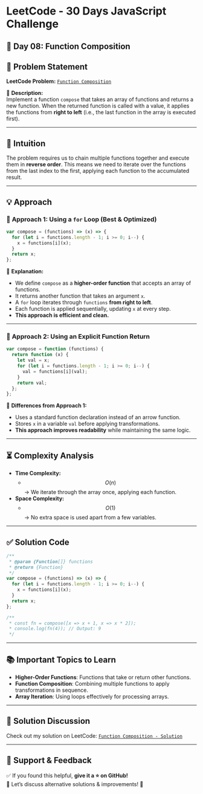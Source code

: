 # LeetCode - 30 Days JavaScript Challenge

## 📅 Day 08: Function Composition

## 📌 Problem Statement

**LeetCode Problem:** [`Function Composition`](https://leetcode.com/problems/function-composition/description)

📌 **Description:**  
Implement a function `compose` that takes an array of functions and returns a new function. When the returned function is called with a value, it applies the functions from **right to left** (i.e., the last function in the array is executed first).

---

## 🧠 Intuition

The problem requires us to chain multiple functions together and execute them in **reverse order**. This means we need to iterate over the functions from the last index to the first, applying each function to the accumulated result.

---

## 💡 Approach

### 🔹 **Approach 1: Using a `for` Loop (Best & Optimized)**

```javascript
var compose = (functions) => (x) => {
  for (let i = functions.length - 1; i >= 0; i--) {
    x = functions[i](x);
  }
  return x;
};
```

📌 **Explanation:**

- We define `compose` as a **higher-order function** that accepts an array of functions.
- It returns another function that takes an argument `x`.
- A `for` loop iterates through `functions` **from right to left**.
- Each function is applied sequentially, updating `x` at every step.
- **This approach is efficient and clean.**

---

### 🔹 **Approach 2: Using an Explicit Function Return**

```javascript
var compose = function (functions) {
  return function (x) {
    let val = x;
    for (let i = functions.length - 1; i >= 0; i--) {
      val = functions[i](val);
    }
    return val;
  };
};
```

📌 **Differences from Approach 1:**

- Uses a standard function declaration instead of an arrow function.
- Stores `x` in a variable `val` before applying transformations.
- **This approach improves readability** while maintaining the same logic.

---

## ⏳ Complexity Analysis

- **Time Complexity:**
  - $$O(n)$$ → We iterate through the array once, applying each function.
- **Space Complexity:**
  - $$O(1)$$ → No extra space is used apart from a few variables.

---

## ✅ Solution Code

```javascript
/**
 * @param {Function[]} functions
 * @return {Function}
 */
var compose = (functions) => (x) => {
  for (let i = functions.length - 1; i >= 0; i--) {
    x = functions[i](x);
  }
  return x;
};

/**
 * const fn = compose([x => x + 1, x => x * 2]);
 * console.log(fn(4)); // Output: 9
 */
```

---

## 📚 Important Topics to Learn

- **Higher-Order Functions**: Functions that take or return other functions.
- **Function Composition**: Combining multiple functions to apply transformations in sequence.
- **Array Iteration**: Using loops effectively for processing arrays.

---

## 🔗 Solution Discussion

Check out my solution on LeetCode: [`Function Composition - Solution`](https://leetcode.com/problems/function-composition/solutions/6565805/2629-function-composition-leetcode-solut-x67u)

---

## 🚀 Support & Feedback

✅ If you found this helpful, **give it a ⭐ on GitHub!**  
💬 Let’s discuss alternative solutions & improvements! 🚀
